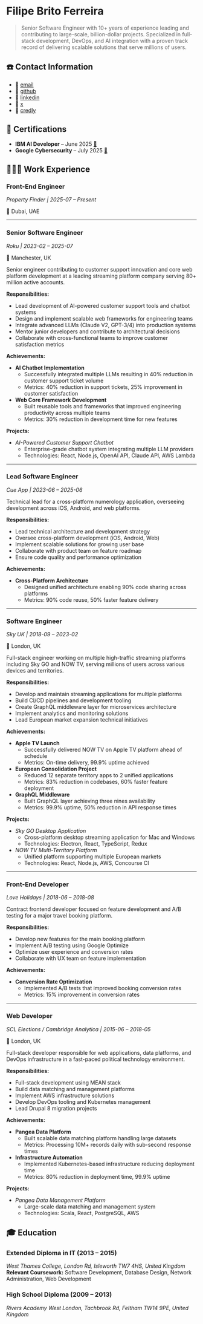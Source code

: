 # Filipe Brito Ferreira

> Senior Software Engineer with 10+ years of experience leading and contributing to large-scale, billion-dollar projects. Specialized in full-stack development, DevOps, and AI integration with a proven track record of delivering scalable solutions that serve millions of users.


## ☎️ Contact Information

- 🔗 [email](mailto:me@fbritoferreira.com)
- 🔗 [github](https://github.com/fbritoferreira)
- 🔗 [linkedin](https://linkedin.com/in/fbritoferreira)
- 🔗 [x](https://twitter.com/fbritoferreira)
- 🔗 [credly](https://www.credly.com/users/fbritoferreira)


## 🏅 Certifications

- **IBM AI Developer** – June 2025 [🔗](https://coursera.org/verify/professional-cert/VAV59NDU8OFD)
- **Google Cybersecurity** – July 2025 [🔗](https://coursera.org/verify/professional-cert/JV1BAUSE3T41)


## 👩🏻‍💻 Work Experience

### Front-End Engineer
_Property Finder | 2025-07 – Present_

📍 Dubai, UAE

---
### Senior Software Engineer
_Roku | 2023-02 – 2025-07_

📍 Manchester, UK

Senior engineer contributing to customer support innovation and core web platform development at a leading streaming platform company serving 80+ million active accounts.

**Responsibilities:**
- Lead development of AI-powered customer support tools and chatbot systems
- Design and implement scalable web frameworks for engineering teams
- Integrate advanced LLMs (Claude V2, GPT-3/4) into production systems
- Mentor junior developers and contribute to architectural decisions
- Collaborate with cross-functional teams to improve customer satisfaction metrics

**Achievements:**
- **AI Chatbot Implementation**
  - Successfully integrated multiple LLMs resulting in 40% reduction in customer support ticket volume
  - Metrics: 40% reduction in support tickets, 25% improvement in customer satisfaction
- **Web Core Framework Development**
  - Built reusable tools and frameworks that improved engineering productivity across multiple teams
  - Metrics: 30% reduction in development time for new features

**Projects:**
- _AI-Powered Customer Support Chatbot_
  - Enterprise-grade chatbot system integrating multiple LLM providers
  - Technologies: React, Node.js, OpenAI API, Claude API, AWS Lambda

---
### Lead Software Engineer
_Cue App | 2023-06 – 2025-06_

Technical lead for a cross-platform numerology application, overseeing development across iOS, Android, and web platforms.

**Responsibilities:**
- Lead technical architecture and development strategy
- Oversee cross-platform development (iOS, Android, Web)
- Implement scalable solutions for growing user base
- Collaborate with product team on feature roadmap
- Ensure code quality and performance optimization

**Achievements:**
- **Cross-Platform Architecture**
  - Designed unified architecture enabling 90% code sharing across platforms
  - Metrics: 90% code reuse, 50% faster feature delivery

---
### Software Engineer
_Sky UK | 2018-09 – 2023-02_

📍 London, UK

Full-stack engineer working on multiple high-traffic streaming platforms including Sky GO and NOW TV, serving millions of users across various devices and territories.

**Responsibilities:**
- Develop and maintain streaming applications for multiple platforms
- Build CI/CD pipelines and development tooling
- Create GraphQL middleware layer for microservices architecture
- Implement analytics and monitoring solutions
- Lead European market expansion technical initiatives

**Achievements:**
- **Apple TV Launch**
  - Successfully delivered NOW TV on Apple TV platform ahead of schedule
  - Metrics: On-time delivery, 99.9% uptime achieved
- **European Consolidation Project**
  - Reduced 12 separate territory apps to 2 unified applications
  - Metrics: 83% reduction in codebases, 60% faster feature deployment
- **GraphQL Middleware**
  - Built GraphQL layer achieving three nines availability
  - Metrics: 99.9% uptime, 50% reduction in API response times

**Projects:**
- _Sky GO Desktop Application_
  - Cross-platform desktop streaming application for Mac and Windows
  - Technologies: Electron, React, TypeScript, Redux
- _NOW TV Multi-Territory Platform_
  - Unified platform supporting multiple European markets
  - Technologies: React, Node.js, AWS, Concourse CI

---
### Front-End Developer
_Love Holidays | 2018-06 – 2018-08_

Contract frontend developer focused on feature development and A/B testing for a major travel booking platform.

**Responsibilities:**
- Develop new features for the main booking platform
- Implement A/B testing using Google Optimize
- Optimize user experience and conversion rates
- Collaborate with UX team on feature implementation

**Achievements:**
- **Conversion Rate Optimization**
  - Implemented A/B tests that improved booking conversion rates
  - Metrics: 15% improvement in conversion rates

---
### Web Developer
_SCL Elections / Cambridge Analytica | 2015-06 – 2018-05_

📍 London, UK

Full-stack developer responsible for web applications, data platforms, and DevOps infrastructure in a fast-paced political technology environment.

**Responsibilities:**
- Full-stack development using MEAN stack
- Build data matching and management platforms
- Implement AWS infrastructure solutions
- Develop DevOps tooling and Kubernetes management
- Lead Drupal 8 migration projects

**Achievements:**
- **Pangea Data Platform**
  - Built scalable data matching platform handling large datasets
  - Metrics: Processing 10M+ records daily with sub-second response times
- **Infrastructure Automation**
  - Implemented Kubernetes-based infrastructure reducing deployment time
  - Metrics: 80% reduction in deployment time, 99.9% uptime

**Projects:**
- _Pangea Data Management Platform_
  - Large-scale data matching and management system
  - Technologies: Scala, React, PostgreSQL, AWS



## 🎓 Education

### Extended Diploma in IT (2013 – 2015)
_West Thames College, London Rd, Isleworth TW7 4HS, United Kingdom_
**Relevant Coursework:**
Software Development, Database Design, Network Administration, Web Development

### High School Diploma (2009 – 2013)
_Rivers Academy West London, Tachbrook Rd, Feltham TW14 9PE, United Kingdom_
